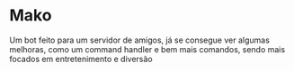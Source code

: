 # Mako

Um bot feito para um servidor de amigos, já se consegue ver algumas melhoras, como um command handler e bem mais comandos, sendo mais focados em entretenimento e diversão
